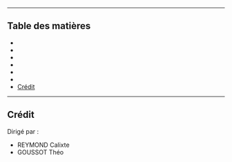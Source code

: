 *******
## Table des matières 
* 
* 
* 
* 
* 
* 
* [Crédit](#credit)
*******

<div id='credit'/>

## Crédit
Dirigé par : 
- REYMOND Calixte
- GOUSSOT Théo 
